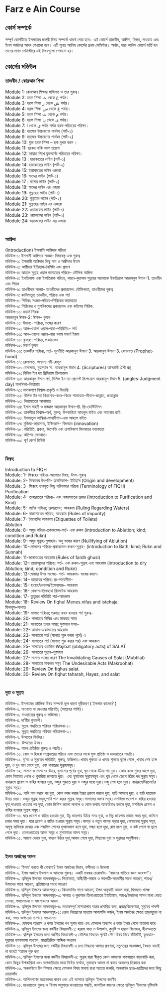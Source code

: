 # Farz e Ain Course
 
## কোর্স সম্পর্কে

সম্পূর্ণ কোর্সটিতে ইসলামের জরুরী বিষয় সম্পর্কে ধারণা দেয়া হবে। এই কোর্সে তাজবীদ, আক্বীদা, ফিক্বহ, দাওয়াহ এবং ইলম অর্জনের আদব শেখানো হবে। এটি মূলত আলিম কোর্সের প্রথম সেমিস্টার। অর্থাৎ, যারা আলিম কোর্সে ভর্তি হন তাদের প্রথম সেমিস্টারে এই বিষয়গুলো শেখানো হয়। <br>

## কোর্সের মডিউল
### তাজবীদ / কোরআন শিক্ষা
Module 1: কোরআন শিক্ষার ফজিলত ও তার গুরুত্ব। <br>
Module 2: হরফ শিক্ষা ث থেকে غ পর্যন্ত। <br>
Module 3: হরফ শিক্ষা ر থেকে ش পর্যন্ত। <br>
Module 4: হরফ শিক্ষা س থেকে غ পর্যন্ত। <br>
Module 5: হরফ শিক্ষা ث থেকে م পর্যন্ত। <br>
Module 6: হরফ শিক্ষা ن থেকে ى পর্যন্ত। <br>
Module 7: ا থেকে ى পর্যন্ত পর্যন্ত হরফ পরিচয়ের পরিক্ষা। <br>
Module 8: হরফের উচ্চারণের পার্থক্য (পার্ট-১) <br>
Module 9: হরফের উচ্চারণের পার্থক্য (পার্ট-২) <br>
Module 10: যুক্ত হরফ শিক্ষা – ছক মুখস্ত করন । <br>
Module 11: ছকের বাকি অংশ প্রয়োগ <br>
Module 12: আয়াত লিখে যুক্তবর্ণের পরিচয়ের পরিক্ষা। <br>
Module 13 : হারাকাতের লাইন (পার্ট-১) <br>
Module 14: হারাকাতের লাইন (পার্ট-২) <br>
Module 15: হারাকাতের লাইন এজারা <br>
Module 16: মাদ্দের লাইন (পার্ট-১) <br>
Module 17 : মাদ্দের লাইন (পার্ট-২) <br>
Module 18: মাদ্দের লাইন এর এজারা <br>
Module 19: গুন্নাহের লাইন (পার্ট-১) <br>
Module 20: গুন্নাহের লাইন (পার্ট-২) <br>
Module 21: গুন্নাহের লাইন এর এজারা <br>
Module 22: ওয়াকফের লাইন (পার্ট-১) <br>
Module 23: ওয়াকফের লাইন (পার্ট-২) <br>
Module 24: ওয়াকফের লাইন এর এজারা <br>
 <br>

### আক্বিদা
(Introduction) ইসলামি আক্বিদার পরিচয় <br>
মডিউল-১: ইসলামী আক্বিদার সংজ্ঞা– বিষয়বস্তু এবং গুরুত্ব <br>
মডিউল-২: ইসলামী আক্বিদার কিছু নাম ও আক্বীদার উতস <br>
মডিউল-৩: আক্বীদার ইতিহাস–বৈশিষ্ট্য এবং প্রভাব <br>
মডিউল-৪: আহলে সুন্নাহ ওয়াল জামাতের পরিচয়– মৌলিক আক্বিদা <br>
মডিউল-৫: ইখতিলাফ এবং ইফতিরাক পরিচয়, কারণ–কুরআন সুন্নাহর আলোকে ইফতিরাক
আরকানুল ঈমান-1. তাওহীদ এবং শিরক <br>
মডিউল-৬: তাওহীদার সংজ্ঞা– তাওহীদের প্রকারভেদ: যৌক্তিকতা, তাওহীদের গুরুত্ব <br>
মডিউল-৭: কালিমাতুত তাওহীদ, পরিচয় এবং শর্ত <br>
মডিউল-৮: শিরিক: সংজ্ঞা–পরিচয়–শিরিকের ভয়াবহতা <br>
মডিউল-৯: শিরিকের ও মুশরিকদের প্রকারভেদ এবং কতিপয় শিরিক. <br>
মডিউল-১০: মডার্ন শিরক <br>
আরকানুল ঈমান-2: ঈমান– কুফর <br>
মডিউল-১১: ঈমান:- পরিচয়, ভঙ্গের কারণ <br>
মডিউল-১২: আল–ওয়ালা ওয়াল–বারা-পরিচিতি:- শর্ত <br>
মডিউল-১৩: আল–ওয়ালা ওয়াল–বারা বনাম মডার্ণ ইজম <br>
মডিউল-১৪: কুফর:- পরিচয়, প্রকারভেদ <br>
মডিউল-১৫: মডার্ণ কুফর <br>
মডিউল-১৬: তাকফীর পরিচয়, শর্ত– মূলনীতি আরকানুল ঈমান-3.
আরকানুল ঈমান-3. রেসালাত (Prophet-hood) <br>
মডিউল-১৭: রেসালাত, অন্যান্য নবী–রাসূল <br>
মডিউল-১৮: রেসালাত, মুহাম্মাদ সা.
আরকানুল ঈমান 4. (Scriptures) আসমানী ঐশী গ্রন্থ <br>
মডিউল-১৯: বিলিভ ইন দ্যা প্রিভিয়াস স্ক্রিপচারস <br>
মডিউল-২০: আরকানুল ঈমান পর্ব, বিলিভ ইন দ্যা প্রেসেন্ট স্ক্রিপচারস
আরকানুল ঈমান 5. (angles-Judgment day) মালাঈকা-কিয়ামাহ <br>
মডিউল-২১: মালকগণে বিশ্বাস-প্রকৃতি ও বিভ্রান্তি <br>
মডিউল-২২: বিলিভ ইন দ্যা কিয়ামাহ–কবর–বিচার শাফায়াত–মীযান–জান্নাত, জাহান্নাম <br>
মডিউল-২৩: কিয়ামাতের আলামাত <br>
মডিউল-২৪: ইমাম মাহদী ও দাজ্জাল
আরকানুল ঈমান-6. প্রি–ডেস্টিনিসন <br>
মডিউল-২৫: তাকদীরে বিশ্বাস–অর্থ, গুরুত্ব; উপকারিতা
আহলুল বাইত এবং সাহাবাহ রাযি. <br>
মডিউল-২৬: ইসমাতুল আম্বিয়া–সাহাবীগণ–এবং আহলে বাইত <br>
মডিউল-২৭: মুজিযা-কারামাত, ইস্তিদরাস-
বিদআত (innovation) <br>
মডিউল-২৮: পরিচিতি, প্রকার, উতপত্তি এবং ক্রমবিকাশ বিদআতর ভয়াবহতা <br>
মডিউল-২৯: কতিপয় বেদআত- <br>
মডিউল-৩০: পূর্ণ কোর্স রিভিউ <br>
 <br>
 

### ফিক্বহ
Introduction to FIQH <br>
Module: 1- ফিক্বহের পরিচয়–আলোচ্য বিষয়, উৎস–গুরুত্ব <br>
Module: 2- ফিকহের উৎপত্তি- ক্রমবিকাশ- ইতিহাস (Origin and development) <br>
Module: 3- ফিক্বহে ব্যাবহৃত কিছু পরিভাষার পরিচয় (Terminology of FIQH) <br>
Purification <br>
Module: 4- তাহারাতের পরিচয়– এবং নাজাসাতের প্রকার (Introduction to Purification and Kind) <br>
Module: 5- পানির পরিচয়; প্রকারভেদ; আহকাম (Ruling Regarding Waters) <br>
Module: 6- নাজাসাতের পরিচয়; আহকাম (Rules of impurity) <br>
Module: 7- টয়লেটের আহকাম (Etiquettes of Toilets) <br>
Ablution <br>
Module: 8– অযুর পরিচয়-প্রকারভেদ-শর্ত- এবং রুকন (introduction to Ablution; kind; condition and Rukn) <br>
Module: 9– অযুর সুন্নাহ-মুস্তাহাব- অযু ভঙ্গের কারণ (Nullifying of Ablution) <br>
Module: 10-গোসলের পরিচয়-প্রকারভেদ-রুকন-সুন্নাহ- (introduction to Bath; kind; Rukn and Sunnah) <br>
Module: 11-জানাবাতের আহকাম (Rules of fardh ghusl) <br>
Module: 12– তায়াম্মুমের পরিচয়; শর্ত- এবং রুকন-সুন্নাহ এবং আহকাম (introduction to dry Ablution; kind; condition and Rukn) <br>
Module: 13-মোজার উপর মাসেহ- শর্ত- আহকাম- ভঙ্গের কারণ- <br>
Module: 14– হায়েযের পরিচয়; রং-সময়সীমা- <br>
Module: 15- হায়েয/নেফাস/ইস্তেহাযার– আহকাম <br>
Module: 16- নেফাস–ইস্তেহাযা রিলেটেড আহকাম <br>
Module: 17- তুহুরের পরিচিতি শর্ত–আহকাম <br>
Module: 18- Review On fiqhul Menes.nifas and istehaja. <br>
ফিকহুস–সালাত <br>
Module: 19- সালাত পরিচয়; প্রকার; ফরয হওয়ার শর্ত গুরুত্ব– <br>
Module: 20- সালাতের নিষিদ্ধ এবং মাকরূহ সময় <br>
Module: 21- সালাতের প্রপার সময়; মুস্তাহাব সময়– <br>
Module: 22- আযান–একামাতের আহকাম <br>
Module: 23- সালাতের শর্ত (সালাত শুরু করার পূর্বে) এ <br>
Module: 24- সালাতের শর্ত (সালাত শুরু করার পর) এবং আহকাম <br>
Module: 25- সালাতের ওয়াজিব Wajibat (obligatory acts) of SALAT <br>
Module: 26- সালাতের সুন্নাহ–মুস্তাহাব <br>
Module: 27- সালাত ভঙ্গের কারণ The Invalidating Causes of Salat (Mubtilat) <br>
Module: 28- সালাতের মাকরূহ সমূহ The Undesirable Acts (Makroohat) <br>
Module: 29- Review On fiqhus salat. <br>
Module: 30- Review On fiqhut taharah, Hayez, and salat <br>
 <br>
 

### দুয়া ও সুন্নাহ
মডিউল-১. ইসলামের মৌলিক বিষয় সম্পর্কে ভুল ধারণা দূরীকরণ ( ইসলাম কাদের? ) <br>
মডিউল-২. দাওয়াত না দেওয়ার পরিণতি; (আল্লাহর শাস্তি)। <br>
মডিউল-৩. দাওয়াতের গুরুত্ব ও ফজিলত। <br>
মডিউল-৪. দা’য়ীর গুনাবলী। <br>
মডিউল-৫. সুন্নাহ পদ্ধতিতে পরিবার পরিচালনা-১। <br>
মডিউল-৬. সুন্নাহ পদ্ধতিতে পরিবার পরিচালনা-২। <br>
মডিউল-৭. উম্মতের ফিকির। <br>
মডিউল-৮. উম্মতের ঐক্য। <br>
মডিউল-৯. মক্তব প্রতিষ্ঠার গুরুত্ব ও পদ্ধতি। <br>
মডিউল-১০. বেদে ও হিজরা সম্প্রদায়ের পরিচয় এবং তাদের মাঝে মুক্ত প্রতিষ্ঠা ও দাওয়াতের পদ্ধতি। <br>
মডিউল-১১. দু’আ ও সুন্নতের পরিচিতি, গুরুত্ব, ফজিলত।খাবার শুরুতে ও খাবার শুরুতে ভুলে গেলে ,খাবার শেষ হলে দুয়া, ও দুধ পান শেষে দুয়া, এবং খাবারের সুন্নাহসমূহ। <br>
মডিউল-১২. সালাম ও সালামের উত্তর, ঘুমানোর পূর্বের দুয়া, ঘুম থেকে উঠার পর দুয়া। কোন কাজ শুরুর আগে দুয়া, কোন নিয়ামত পেলে ও শুকরিয়া জানাতে দুয়া। এবং ঘুমানোর সুন্নাহসমুহ এবং ঘুম থেকে জেগে উঠার পর সুন্নাহ সমুহ।বাথরুমে প্রবেশ ও বাহির হওয়ার দুয়া, ওজুর শুরুতে দুয়া ও ওজুর মধ্যে দুয়া।ওজু শেষ হলে দুয়া। বাথরুমে/টয়লেটের সুন্নাহ সমূহ। <br>
মডিউল-১৩. পানি পান করার পর দুয়া, কোন কাজ করার ইচ্ছা প্রকাশ করলে দুয়া, হাচি আসলে দুয়া, ও হাচি দাতাকে উত্তর দেয়া। ওজুর সুন্নাহ সমুহ,পানি পান করার সুন্নাহ সমুহ।সালামের আদব সমূহ।মসজিদে প্রবেশ ও বাহির হওয়ার দুয়া,দাওয়াত খাওয়ার পর দুয়া, কোন জিনিস ভালো লাগলে ও কোন কথায় আশ্চর্যবোধ করলে দুয়া, মসজিদে প্রবেশ ও বাহির হওয়ার সুন্নাহ সমূহ। <br>
মডিউল-১৪. ঘরে প্রবেশ ও বাহির হওয়ার দুয়া, উচু জায়গায় উঠার সময় দুয়া, ও নিচু জায়গায় নামার সময় দুয়া, জমিনে চলার সময় দুয়া। ঘরে প্রবেশ ও বাহির হওয়ার সুন্নাহ সমূহ।কাপড় ও নতুন কাপড় পড়ার দুয়া, পোষাকের সুন্নাহ সমূহ, অসুস্থ ব্যক্তিকে দেখার এবং মজলিস শেষের দুআসকাল হলে দুয়া, সন্ধ্যা হলে দুয়া, রাগ হলে দুয়া, ও কষ্ট পেলে বা ভুলে গেলে দুয়া। তেলাওয়াতের আদব সমুহ ও মুসাফাহর আদব সমূহ। <br>
মডিউল-১৫. আয়না দেখার দুয়া, বাহনে উঠার দুয়া,আযান শেষে দুয়া, পিছনের দুয়া ও সুন্নাহর অনুশীলন। <br>
 <br>
 

### ইলম অর্জনের আদব
মডিউল-১: ‘ইলম’ বলতে কী বোঝায়? ইলম অর্জনের বিধান, ফযীলত ও উদ্দেশ্য <br>
মডিউল-২. ইলম অর্জনে ইখলাস ও আদবের গুরুত্ব। একটি ভয়ঙ্কর চোরাফাঁদ- “জ্ঞানের খাতিরে জ্ঞান অন্বেষণ”। <br>
মডিউল-৩. ত্বলিবুল ইলমের আদবসমূহ-১: পিতামাতা, স্বামী/স্ত্রী-সন্তান ও সহপাঠী-সহকর্মীর সাথে আচরণ, শায়খ/উস্তাদের সাথে আচরণ, প্রতিষ্ঠানের সাথে আচরণ <br>
মডিউল-৪. ত্বলিবুল ইলমের আদবসমূহ-২: কিতাবাদির সাথে আচরণ, ইলম অনুযায়ী আমল করা, খিদমতে খালক্ব <br>
মডিউল-৫. ত্বলিবুল ইলমের আদবসমূহ-৩: সালাত ও কুরআন তিলাওয়াতের ইহতিমাম, শায়খ/উস্তাদের শাসন মাথা পেতে নেওয়া, সমালোচনা ও সংশোধনের আদব <br>
মডিউল-৬. ত্বলিবুল ইলমের আদবসমূহ-৪: মতভেদপূর্ণ মাসআলায় অন্তর প্রসারিত করা, প্রজ্ঞা/বিচক্ষণতা, সুন্নাহর পাবন্দী <br>
মডিউল-৭. ত্বলিবুল ইলমের আদবসমূহ-৫: ক্রোধ নিয়ন্ত্রণের মাধ্যমে আত্মশক্তি অর্জন, ইলম অর্জনের ক্ষেত্রে তাড়াহুড়ো না করা, সময় অপচয়ের ব্যাপারে সচেতনতা <br>
মডিউল-৮. যেসকল অভ্যাস ও কাজ ইলমের পথ সুগম করে এবং যেসকল অভ্যাস ও কাজ ইলম থেকে মাহরুম করে <br>
মডিউল-৯. ত্বলিবুল ইলমের জন্য বর্জনীয় বিষয়াবলী-১: হারাম খাদ্য ও উপার্জন, কুদৃষ্টি ও হারাম বিনোদন, হীনম্মন্যতা <br>
মডিউল-১০. ত্বলিবুল ইলমের জন্য বর্জনীয় বিষয়াবলী-২ মৌলিক বিষয়ের পূর্বেই গৌণ বিষয় নিয়ে ঘাঁটাঘাঁটি, কুরআন-সুন্নাহর ভাসাভাসা অধ্যয়ন, মাত্রাতিরিক্ত শাব্দিক অধ্যয়ন <br>
মডিউল-১১. ত্বলিবুল ইলমের জন্য বর্জনীয় বিষয়াবলী-৩ দ্রুত সিদ্ধান্তে আসার প্রবণতা, নতুনত্বের আকাঙ্ক্ষা, বৈধতা যাচাই না করেই ‘আমল শুরু করা <br>
মডিউল-১২. ত্বলিবুল ইলমের জন্য বর্জনীয় বিষয়াবলী-৪: সুন্নাহ দ্বারা স্বীকৃত কোন আমলের বাস্তবায়নে বাড়াবাড়ি করা, কোন কিছুর উপকারিতা এবং অপকারিতার মাত্রা নির্ণয়ে ব্যর্থতা, মুস্তাহাব আমল না করায় অন্যদের তিরষ্কার করা <br>
মডিউল-১৩. অনলাইনে দ্বীন শিক্ষার ক্ষেত্রে যেসকল বিষয় মাথায় রাখা অত্যন্ত জরুরি, অনলাইন ছাত্র–ছাত্রীদের জন্য কিছু চোরাফাঁদ <br>
মডিউল-১৪. আলিমগণের মতভেদের কারণ এবং এই ব্যাপারে ত্বলিবুল ‘ইলমের করণীয় <br>
মডিউল-১৫. দাওয়াতের গুরুত্ব ও ‘ইলম অনুসারে দাওয়াতের পদ্ধতি, জাগতিক জ্ঞানের ক্ষেত্রে ত্বলিবুল ‘ইলমের দৃষ্টিভঙ্গি <br>

